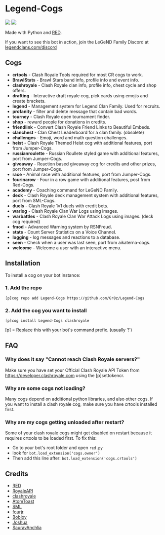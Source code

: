 # Legend-Cogs
[<img src="https://discordapp.com/api/guilds/374596069989810176/widget.png?style=shield">](http://discord.gg/T7XdjFS) [<img src="https://img.shields.io/badge/discord-py-blue.svg">](https://github.com/Rapptz/discord.py)

Made with Python and [RED](https://github.com/Cog-Creators/Red-DiscordBot).

If you want to see this bot in action, join the LeGeND Family Discord at [legendclans.com/discord](http://discord.gg/T7XdjFS)


## Cogs

 * **crtools** - Clash Royale Tools required for most CR cogs to work.
 * **BrawlStats** - Brawl Stars band info, profile info and event info.
 * **clashroyale** - Clash Royale clan info, profile info, chest cycle and shop offers.
 * **drafting** - Interactive draft royale cog, pick cards using emojis and create brackets.
 * **legend** - Management system for Legend Clan Family. Used for recruits.
 * **profanity** - filter and delete message that contain bad words.
 * **tourney** - Clash Royale open tournament finder.
 * **shop** - reward people for donations in credits.
 * **friendlink** - Convert Clash Royale Friend Links to Beautiful Embeds.
 * **clanchest** - Clan Chest Leaderboard for a clan family. (obsolete)
 * **challenges** - Emoji, word and math question challenges.
 * **heist** - Clash Royale Themed Heist cog with additional features, port from Jumper-Cogs.
 * **russianroulette** - Russian Roullete styled game with additional features, port from Jumper-Cogs.
 * **giveaway** - Reaction based giveaway cog for credits and other prizes, port from Jumper-Cogs.
 * **race** - Animal race with additional features, port from Jumper-Cogs.
 * **fourinarow** - Four in a row game with additional features, post from Red-Cogs.
 * **academy** - Coaching command for LeGeND Family.
 * **deck** - Clash Royale deck management system with additional features, port from SML-Cogs.
 * **duels** - Clash Royale 1v1 duels with credit bets.
 * **warlog** - Clash Royale Clan War Logs using images.
 * **warbattles** - Clash Royale Clan War Attack Logs using images. (deck cog required)
 * **fmod** - Advanced Warning system by RSNFreud.
 * **stats** - Count Server Statistics on a Voice Channel.
 * **logging** - log messages and reactions to a database.
 * **seen** - Check when a user was last seen, port from aikaterna-cogs.
 * **welcome** - Welcome a user with an interactive menu.


## Installation

To install a cog on your bot instance:

### 1. Add the repo

`[p]cog repo add Legend-Cogs https://github.com/Gr8z/Legend-Cogs`

### 2. Add the cog you want to install

`[p]cog install Legend-Cogs clashroyale`

[p] = Replace this with your bot's command prefix. (usually '!')


## FAQ

### Why does it say "Cannot reach Clash Royale servers?"

Make sure you have set your Official Clash Royale API Token from https://developer.clashroyale.com using the [p]settokencr.

### Why are some cogs not loading?

Many cogs depend on additional python libraries, and also other cogs. If you want to install a clash royale cog, make sure you have crtools installed first.

### Why are my cogs getting unloaded after restart?

Some of your clash royale cogs might get disabled on restart because it requires crtools to be loaded first. To fix this:

* Go to your bot's root folder and open `red.py`
* look for ``bot.load_extension('cogs.owner')``
* Then add this line after: ``bot.load_extension('cogs.crtools')``



## Credits

* [RED](https://github.com/Cog-Creators/Red-DiscordBot)
* [RoyaleAPI](https://github.com/royaleapi)
* [clashroyale](https://github.com/cgrok/clashroyale)
* [AtomToast](https://github.com/AtomToast)
* [SML](https://github.com/smlbiobot)
* [fourjr](https://github.com/fourjr)
* [Bobloy](https://github.com/bobloy)
* [Joshua](https://github.com/yeongjoshua)
* [SauravAnchlia](https://github.com/SauravAnchlia)